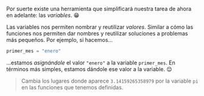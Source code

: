 Por suerte existe una herramienta que simplificará nuestra tarea de ahora en adelante: las _variables_. :grin:

Las variables nos permiten nombrar y reutilizar _valores_. Similar a cómo las funciones nos permiten dar nombres y reutilizar soluciones a problemas más pequeños. Por ejemplo, si hacemos...

``` python
primer_mes = "enero"
```

...estamos _asignándole_ el valor `"enero"` a la variable `primer_mes`. En términos más simples, estamos dándole ese valor a la variable. :relieved:

> Cambia los lugares donde aparece `3.14159265358979` por la variable `pi` en las funciones que tenemos definidas.